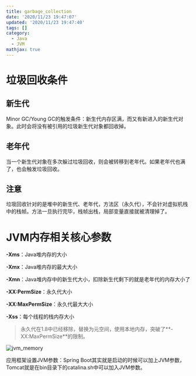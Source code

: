 ```yaml
---
title: garbage_collection
date: '2020/11/23 19:47:07'
updated: '2020/11/23 19:47:40'
tags: []
category:
  - Java
  - JVM
mathjax: true
---
```

# 垃圾回收条件
## 新生代
Minor GC/Young GC的触发条件：新生代内存区满，而又有新进入的新生代对象。此时会将没有被引用的垃圾新生代对象都回收掉。
<!--more-->
## 老年代

当一个新生代对象在多次躲过垃圾回收，则会被转移到老年代。如果老年代也满了，也会触发垃圾回收。

## 注意

垃圾回收针对的是堆中的新生代、老年代，方法区（永久代），不会针对虚拟机栈中的栈帧。方法一旦执行完毕，栈帧出栈，局部变量直接就被清理掉了。

# JVM内存相关核心参数

**-Xms**：Java堆内存的大小

**-Xmx**：Java堆内存的最大大小

**-Xmn**：Java堆内存中的新生代大小，扣除新生代剩下的就是老年代的内存大小了

**-XX:PermSize**：永久代大小

**-XX:MaxPermSize**：永久代最大大小

**-Xss**：每个线程的栈内存大小

> 永久代在1.8中已经移除，替换为元空间，使用本地内存，突破了**-XX:MaxPermSize**的限制。

![jvm_memory](https://cdn.jsdelivr.net/gh/JNhua/blog_images@master/img/20201029105731.jpg)

应用框架设置JVM参数：Spring Boot其实就是启动的时候可以加上JVM参数，Tomcat就是在bin目录下的catalina.sh中可以加入JVM参数。

